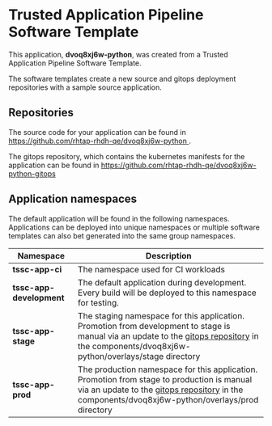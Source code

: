 # Trusted Application Pipeline Software Template

This application, **dvoq8xj6w-python**, was created from a Trusted Application Pipeline Software Template.

The software templates create a new source and gitops deployment repositories with a sample source application. 

## Repositories

The source code for your application can be found in [https://github.com/rhtap-rhdh-qe/dvoq8xj6w-python ](https://github.com/rhtap-rhdh-qe/dvoq8xj6w-python ).
 
The gitops repository, which contains the kubernetes manifests for the application can be found in 
[https://github.com/rhtap-rhdh-qe/dvoq8xj6w-python-gitops ](https://github.com/rhtap-rhdh-qe/dvoq8xj6w-python-gitops ) 

## Application namespaces 

The default application will be found in the following namespaces. Applications can be deployed into unique namespaces or multiple software templates can also bet generated into the same group namespaces.  

|  Namespace   |  Description   |  
| -------- | -------- |
| **tssc-app-ci** | The namespace used for CI workloads |
| **tssc-app-development** | The default application during development. Every build will be deployed to this namespace for testing. |
| **tssc-app-stage** | The staging namespace for this application. Promotion from development to stage is manual via an update to the [gitops repository](https://github.com/rhtap-rhdh-qe/dvoq8xj6w-python-gitops ) in the components/dvoq8xj6w-python/overlays/stage directory |
| **tssc-app-prod** | The production namespace for this application. Promotion from stage to production is manual via an update to the [gitops repository](https://github.com/rhtap-rhdh-qe/dvoq8xj6w-python-gitops ) in the components/dvoq8xj6w-python/overlays/prod directory |